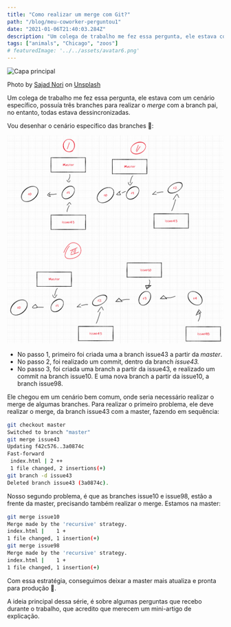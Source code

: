 ```yaml
---
title: "Como realizar um merge com Git?"
path: "/blog/meu-coworker-perguntou1"
date: "2021-01-06T21:40:03.284Z"
description: "Um colega de trabalho me fez essa pergunta, ele estava com um cenário específico, possuía três branches para realizar o *merge* com a branch pai, no entanto, todas estava dessincronizadas"
tags: ["animals", "Chicago", "zoos"]
# featuredImage: '../../assets/avatar6.png'
---
```


<!-- <div style="color: orange; border: 2px solid #363636; display: inline-block; padding: 5px; margin-bottom: 10px; border-radius: 10px; background-color: lightyellow;">
	<label>Meu coworker perguntou</label>
</div> -->

![Capa principal](https://images.unsplash.com/photo-1583279904750-85325bf531b4?ixid=MXwxMjA3fDB8MHxwaG90by1wYWdlfHx8fGVufDB8fHw%3D&ixlib=rb-1.2.1&auto=format&fit=crop&w=1350&q=80)

Photo by [Sajad Nori](https://unsplash.com/@sajad_sqs9966b?utm_source=unsplash&amp;utm_medium=referral&amp;utm_content=creditCopyText) on [Unsplash](https://unsplash.com/?utm_source=unsplash&amp;utm_medium=referral&amp;utm_content=creditCopyText)

Um colega de trabalho me fez essa pergunta, ele estava com um cenário específico, possuía três branches para realizar o *merge* com a branch pai, no entanto, todas estava dessincronizadas.

Vou desenhar o cenário específico das branches 📝:

![Commit Status](./commit-status.png)

- No passo 1, primeiro foi criada uma a branch issue43 a partir da *master*.
- No passo 2, foi realizado um commit, dentro da branch *issue43.*
- No passo 3, foi criada uma branch a partir da issue43, e realizado um commit na branch issue10. E uma nova branch a partir da issue10, a branch issue98.

Ele chegou em um cenário bem comum, onde seria necessário realizar o merge de algumas branches. Para realizar o primeiro problema, ele deve realizar o merge, da branch issue43 com a master, fazendo em sequência:

```bash
git checkout master
Switched to branch "master"
git merge issue43
Updating f42c576..3a0874c
Fast-forward
 index.html | 2 ++
 1 file changed, 2 insertions(+)
git branch -d issue43
Deleted branch issue43 (3a0874c).
```

Nosso segundo problema, é que as branches issue10 e issue98, estão a frente da master, precisando também realizar o merge. Estamos na master:

```bash
git merge issue10
Merge made by the 'recursive' strategy.
index.html |    1 +
1 file changed, 1 insertion(+)
git merge issue98
Merge made by the 'recursive' strategy.
index.html |    1 +
1 file changed, 1 insertion(+)
```

Com essa estratégia, conseguimos deixar a master mais atualiza e pronta para produção 🔨.

A ideia principal dessa série, é sobre algumas perguntas que recebo durante o trabalho, que acredito que merecem um mini-artigo de explicação.

